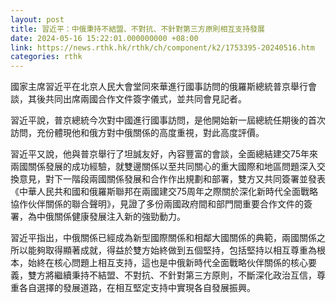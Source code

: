```yaml
---
layout: post
title: 習近平：中俄秉持不結盟、不對抗、不針對第三方原則相互支持發展
date: 2024-05-16 15:22:01.000000000 +08:00
link: https://news.rthk.hk/rthk/ch/component/k2/1753395-20240516.htm
categories: rthk
---
```


國家主席習近平在北京人民大會堂同來華進行國事訪問的俄羅斯總統普京舉行會談，其後共同出席兩國合作文件簽字儀式，並共同會見記者。

習近平說，普京總統今次對中國進行國事訪問，是他開始新一屆總統任期後的首次訪問，充份體現他和俄方對中俄關係的高度重視，對此高度評價。

習近平又說，他與普京舉行了坦誠友好，內容豐富的會談，全面總結建交75年來兩國關係發展的成功經驗，就雙邊關係以至共同關心的重大國際和地區問題深入交換意見，對下一階段兩國關係發展和合作作出規劃和部署，雙方又共同簽署並發表《中華人民共和國和俄羅斯聯邦在兩國建交75周年之際關於深化新時代全面戰略協作伙伴關係的聯合聲明》，見證了多份兩國政府間和部門間重要合作文件的簽署，為中俄關係健康發展注入新的強勁動力。

習近平指出，中俄關係已經成為新型國際關係和相鄰大國關係的典範，兩國關係之所以能夠取得顯著成就，得益於雙方始終做到五個堅持，包括堅持以相互尊重為根本，始終在核心問題上相互支持，這也是中俄新時代全面戰略伙伴關係的核心要義，雙方將繼續秉持不結盟、不對抗、不針對第三方原則，不斷深化政治互信，尊重各自選擇的發展道路，在相互堅定支持中實現各自發展振興。
